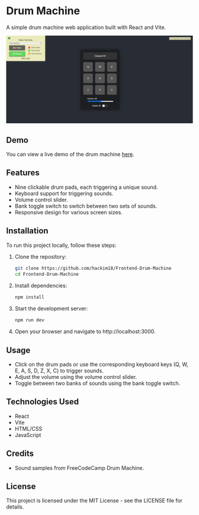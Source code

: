 # Drum Machine

A simple drum machine web application built with React and Vite.

![alt text](Frontend-Drum-Machine/docs/demo.png)

## Demo

You can view a live demo of the drum machine [here](https://drum-machine.hackimtech.com/).

## Features

- Nine clickable drum pads, each triggering a unique sound.
- Keyboard support for triggering sounds.
- Volume control slider.
- Bank toggle switch to switch between two sets of sounds.
- Responsive design for various screen sizes.

## Installation

To run this project locally, follow these steps:

1. Clone the repository:

   ```bash
   git clone https://github.com/hackim18/Frontend-Drum-Machine
   cd Frontend-Drum-Machine
   ```

2. Install dependencies:

   ```bash
   npm install
   ```

3. Start the development server:

   ```bash
   npm run dev
   ```

4. Open your browser and navigate to http://localhost:3000.

## Usage

- Click on the drum pads or use the corresponding keyboard keys (Q, W, E, A, S, D, Z, X, C) to trigger sounds.
- Adjust the volume using the volume control slider.
- Toggle between two banks of sounds using the bank toggle switch.

## Technologies Used

- React
- Vite
- HTML/CSS
- JavaScript

## Credits

- Sound samples from FreeCodeCamp Drum Machine.

## License

This project is licensed under the MIT License - see the LICENSE file for details.

